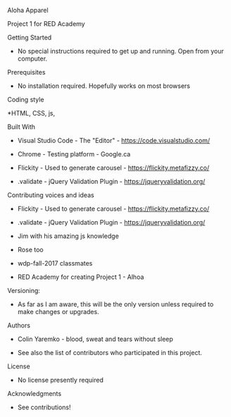 Aloha Apparel

Project 1 for RED Academy

Getting Started

* No special instructions required to get up and running.  Open from your computer.


Prerequisites

* No installation required.  Hopefully works on most browsers


Coding style

*HTML, CSS, js,


Built With

* Visual Studio Code - The "Editor" - https://code.visualstudio.com/

* Chrome - Testing platform - Google.ca

* Flickity - Used to generate carousel - https://flickity.metafizzy.co/

* .validate - jQuery Validation Plugin - https://jqueryvalidation.org/


Contributing voices and ideas

* Flickity - Used to generate carousel - https://flickity.metafizzy.co/

* .validate - jQuery Validation Plugin - https://jqueryvalidation.org/

* Jim with his amazing js knowledge

* Rose too

* wdp-fall-2017 classmates

* RED Academy for creating Project 1 - Alhoa


Versioning:

* As far as I am aware, this will be the only version unless required to make changes or upgrades.


Authors

* Colin Yaremko - blood, sweat and tears without sleep

* See also the list of contributors who participated in this project.


License

* No license presently required


Acknowledgments

* See contributions!
